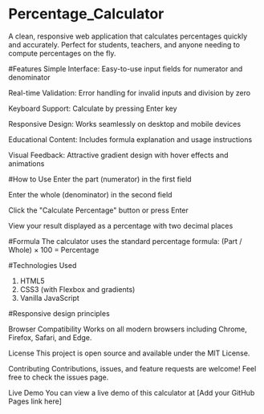 # Percentage_Calculator
A clean, responsive web application that calculates percentages quickly and accurately. Perfect for students, teachers, and anyone needing to compute percentages on the fly.

#Features
Simple Interface: Easy-to-use input fields for numerator and denominator

Real-time Validation: Error handling for invalid inputs and division by zero

Keyboard Support: Calculate by pressing Enter key

Responsive Design: Works seamlessly on desktop and mobile devices

Educational Content: Includes formula explanation and usage instructions

Visual Feedback: Attractive gradient design with hover effects and animations

#How to Use
Enter the part (numerator) in the first field

Enter the whole (denominator) in the second field

Click the "Calculate Percentage" button or press Enter

View your result displayed as a percentage with two decimal places

#Formula
The calculator uses the standard percentage formula: (Part / Whole) × 100 = Percentage

#Technologies Used

1) HTML5
2) CSS3 (with Flexbox and gradients)
3) Vanilla JavaScript

#Responsive design principles

Browser Compatibility
Works on all modern browsers including Chrome, Firefox, Safari, and Edge.

License
This project is open source and available under the MIT License.

Contributing
Contributions, issues, and feature requests are welcome! Feel free to check the issues page.

Live Demo
You can view a live demo of this calculator at [Add your GitHub Pages link here]
